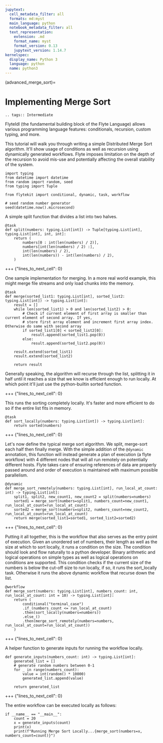 ```yaml
---
jupytext:
  cell_metadata_filter: all
  formats: md:myst
  main_language: python
  notebook_metadata_filter: all
  text_representation:
    extension: .md
    format_name: myst
    format_version: 0.13
    jupytext_version: 1.14.7
kernelspec:
  display_name: Python 3
  language: python
  name: python3
---
```


(advanced_merge_sort)=

# Implementing Merge Sort

```{eval-rst}
.. tags:: Intermediate
```

FlyteIdl (the fundamental building block of the Flyte Language) allows various programming language features:
conditionals, recursion, custom typing, and more.

This tutorial will walk you through writing a simple Distributed Merge Sort algorithm. It'll show usage of conditions
as well as recursion using dynamically generated workflows. Flyte imposes limitation on the depth of the recursion to
avoid mis-use and potentially affecting the overall stability of the system.

```{code-cell}
import typing
from datetime import datetime
from random import random, seed
from typing import Tuple

from flytekit import conditional, dynamic, task, workflow

# seed random number generator
seed(datetime.now().microsecond)
```

A simple split function that divides a list into two halves.

```{code-cell}
@task
def split(numbers: typing.List[int]) -> Tuple[typing.List[int], typing.List[int], int, int]:
    return (
        numbers[0 : int(len(numbers) / 2)],
        numbers[int(len(numbers) / 2) :],
        int(len(numbers) / 2),
        int(len(numbers)) - int(len(numbers) / 2),
    )
```

+++ {"lines_to_next_cell": 0}

One sample implementation for merging. In a more real world example, this might merge file streams and only load
chunks into the memory.

```{code-cell}
@task
def merge(sorted_list1: typing.List[int], sorted_list2: typing.List[int]) -> typing.List[int]:
    result = []
    while len(sorted_list1) > 0 and len(sorted_list2) > 0:
        # Check if current element of first array is smaller than current element of second array. If yes,
        # store first array element and increment first array index. Otherwise do same with second array
        if sorted_list1[0] < sorted_list2[0]:
            result.append(sorted_list1.pop(0))
        else:
            result.append(sorted_list2.pop(0))

    result.extend(sorted_list1)
    result.extend(sorted_list2)

    return result
```

Generally speaking, the algorithm will recurse through the list, splitting it in half until it reaches a size that we
know is efficient enough to run locally. At which point it'll just use the python-builtin sorted function.

+++ {"lines_to_next_cell": 0}

This runs the sorting completely locally. It's faster and more efficient to do so if the entire list fits in memory.

```{code-cell}
@task
def sort_locally(numbers: typing.List[int]) -> typing.List[int]:
    return sorted(numbers)
```

+++ {"lines_to_next_cell": 0}

Let's now define the typical merge sort algorithm. We split, merge-sort each half then finally merge. With the simple
addition of the `@dynamic` annotation, this function will instead generate a plan of execution (a flyte workflow) with
4 different nodes that will all run remotely on potentially different hosts. Flyte takes care of ensuring references
of data are properly passed around and order of execution is maintained with maximum possible parallelism.

```{code-cell}
@dynamic
def merge_sort_remotely(numbers: typing.List[int], run_local_at_count: int) -> typing.List[int]:
    split1, split2, new_count1, new_count2 = split(numbers=numbers)
    sorted1 = merge_sort(numbers=split1, numbers_count=new_count1, run_local_at_count=run_local_at_count)
    sorted2 = merge_sort(numbers=split2, numbers_count=new_count2, run_local_at_count=run_local_at_count)
    return merge(sorted_list1=sorted1, sorted_list2=sorted2)
```

+++ {"lines_to_next_cell": 0}

Putting it all together, this is the workflow that also serves as the entry point of execution. Given an unordered set
of numbers, their length as well as the size at which to sort locally, it runs a condition on the size. The condition
should look and flow naturally to a python developer. Binary arithmetic and logical operations on simple types as well
as logical operations on conditions are supported. This condition checks if the current size of the numbers is below
the cut-off size to run locally, if so, it runs the sort_locally task. Otherwise it runs the above dynamic workflow
that recurse down the list.

```{code-cell}
@workflow
def merge_sort(numbers: typing.List[int], numbers_count: int, run_local_at_count: int = 10) -> typing.List[int]:
    return (
        conditional("terminal_case")
        .if_(numbers_count <= run_local_at_count)
        .then(sort_locally(numbers=numbers))
        .else_()
        .then(merge_sort_remotely(numbers=numbers, run_local_at_count=run_local_at_count))
    )
```

+++ {"lines_to_next_cell": 0}

A helper function to generate inputs for running the workflow locally.

```{code-cell}
def generate_inputs(numbers_count: int) -> typing.List[int]:
    generated_list = []
    # generate random numbers between 0-1
    for _ in range(numbers_count):
        value = int(random() * 10000)
        generated_list.append(value)

    return generated_list
```

+++ {"lines_to_next_cell": 0}

The entire workflow can be executed locally as follows:

```{code-cell}
if __name__ == "__main__":
    count = 20
    x = generate_inputs(count)
    print(x)
    print(f"Running Merge Sort Locally...{merge_sort(numbers=x, numbers_count=count)}")
```
